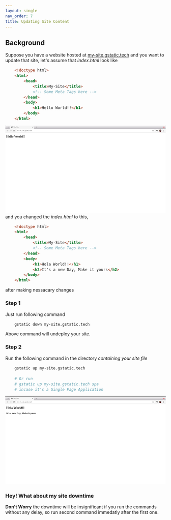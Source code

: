 ```yaml
---
layout: single
nav_order: 7
title: Updating Site Content
---
```


## Background
Suppose you have a website hosted at [my-site.gstatic.tech](#) and you want to update that site, let's assume that *index.html* look like
```html
    <!doctype html>
    <html>
        <head>
            <title>My-Site</title>
            <!-- Some Meta Tags here -->
        </head>
        <body>
            <h1>Hello World!!</h1>
        </body>
    </html>

```
![Page before Edit](/img/update_before.png)
and you changed the *index.html* to this,
```html
    <!doctype html>
    <html>
        <head>
            <title>My-Site</title>
            <!-- Some Meta Tags here -->
        </head>
        <body>
            <h1>Hola World!!</h1>
            <h2>It's a new Day, Make it yours</h2>
        </body>
    </html>

```
after making nessacary changes 
### Step 1
Just run following command
```sh
    gstatic down my-site.gstatic.tech
```
Above command will undeploy your site.
### Step 2
Run the following command in the directory *containing your site file*
```sh
    gstatic up my-site.gstatic.tech

    # Or run
    # gstatic up my-site.gstatic.tech spa 
    # incase it's a Single Page Application
```
![Page before Edit](/img/update_after.png)
### Hey! What about my site downtime
**Don't Worry** the downtime will be insignificant if you run the commands without any delay, so run second command immedatly after the first one.